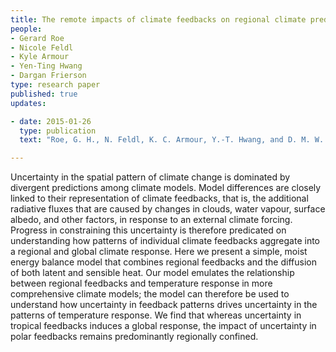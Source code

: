 ```yaml
---
title: The remote impacts of climate feedbacks on regional climate predictability 
people:
- Gerard Roe
- Nicole Feldl
- Kyle Armour
- Yen-Ting Hwang
- Dargan Frierson
type: research paper
published: true
updates:

- date: 2015-01-26
  type: publication
  text: "Roe, G. H., N. Feldl, K. C. Armour, Y.-T. Hwang, and D. M. W. Frierson (2015), <i>Nature Geoscience</i>, 8, 135-139, [doi:10.1038/ngeo2346](https://doi.org/10.1038/ngeo2346)."

---
```


Uncertainty in the spatial pattern of climate change is dominated by divergent predictions among climate models. Model differences are closely linked to their representation of climate feedbacks, that is, the additional radiative fluxes that are caused by changes in clouds, water vapour, surface albedo, and other factors, in response to an external climate forcing. Progress in constraining this uncertainty is therefore predicated on understanding how patterns of individual climate feedbacks aggregate into a regional and global climate response. Here we present a simple, moist energy balance model that combines regional feedbacks and the diffusion of both latent and sensible heat. Our model emulates the relationship between regional feedbacks and temperature response in more comprehensive climate models; the model can therefore be used to understand how uncertainty in feedback patterns drives uncertainty in the patterns of temperature response. We find that whereas uncertainty in tropical feedbacks induces a global response, the impact of uncertainty in polar feedbacks remains predominantly regionally confined.

